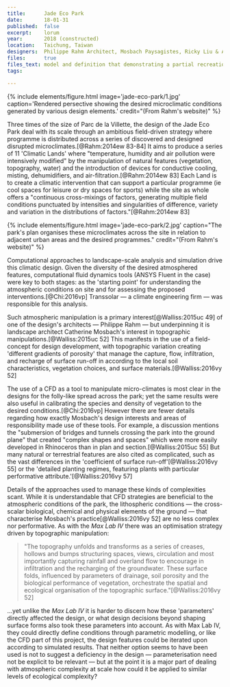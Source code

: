 ```yaml
---
title:      Jade Eco Park
date:       18-01-31
published:  false
excerpt:    lorum
year:       2018 (constructed)
location:   Taichung, Taiwan
designers:  Philippe Rahm Architect, Mosbach Paysagistes, Ricky Liu & Associates
files:      true
files_text: model and definition that demonstrating a partial recreation of this project
tags:

---
```


{% include elements/figure.html image='jade-eco-park/1.jpg' caption='Rendered persective showing the desired microclimatic conditions generated by various design elements.' credit="(From Rahm's website)" %}

Three times of the size of Parc de la Villette, the design of the Jade Eco Park deal with its scale through an ambitious field-driven strategy where programme is distributed across a series of discovered and designed disrupted microclimates.[@Rahm:2014ew 83-84] It aims to produce a series of 11 'Climatic Lands' where "temperature, humidity and air pollution were intensively modified" by the manipulation of natural features (vegetation, topography, water) and the introduction of devices for conductive cooling, misting, dehumidifiers, and air-filtration.[@Rahm:2014ew 83] Each Land is to create a climatic intervention that can support a particular programme (ie cool spaces for leisure or dry spaces for sports) while the site as whole offers a "continuous cross-mixings of factors, generating multiple field conditions punctuated by intensities and singularities of difference, variety and variation in the distributions of factors."[@Rahm:2014ew 83]

{% include elements/figure.html image='jade-eco-park/2.jpg' caption="The park's plan organises these microclimates across the site in relation to adjacent urban areas and the desired programmes." credit="(From Rahm's website)" %}

<!-- *TODO*: Fig 2.3a–c in LA & DT has some CFD diagrams -->

Computational approaches to landscape-scale analysis and simulation drive this climatic design. Given the diversity of the desired atmosphered features, computational fluid dynamics tools (ANSYS Fluent in the case) were key to both stages: as the 'starting point' for understanding the atmospheric conditions on site and for assessing the proposed interventions.[@Chi:2016vp] Transsolar — a climate engineering firm — was responsible for this analysis.

Such atmospheric manipulation is a primary interest[@Walliss:2015uc 49] of one of the design's architects — Philippe Rahm — but underpinning it is landscape architect Catherine Mosbach's interest in topographic manipulations.[@Walliss:2015uc 52] This manifests in the use of a field-concept for design development, with topographic variation creating 'different gradients of porosity' that manage the capture, flow, infiltration, and recharge of surface run-off in according to the local soil characteristics, vegetation choices, and surface materials.[@Walliss:2016vy 52]

The use of a CFD as a tool to manipulate micro-climates is most clear in the designs for the folly-like spread across the park; yet the same results were also useful in calibrating the species and density of vegetation to the desired conditions.[@Chi:2016vp] However there are fewer details regarding how exactly Mosbach's design interests and areas of responsibility made use of these tools. For example, a discussion mentions the "submersion of bridges and tunnels crossing the park into the ground plane" that created "complex shapes and spaces" which were more easily developed in Rhinoceros than in plan and section.[@Walliss:2015uc 55] But many natural or terrestrial features are also cited as complicated, such as the vast differences in the 'coefficient of surface run-off'[@Walliss:2016vy 55] or the 'detailed planting regimes, featuring plants with particular performative attribute.'[@Walliss:2016vy 57]

Details of the approaches used to manage these kinds of complexities scant. While it is understandable that CFD strategies are beneficial to the atmospheric conditions of the park, the lithospheric conditions — the cross-scalar biological, chemical and physical elements of the ground — that characterise Mosbach's practice[@Walliss:2016vy 52] are no less complex nor performative. As with the *Max Lab IV* there was an optimisation strategy driven by topographic manipulation:

> "The topography unfolds and transforms as a series of creases, hollows and bumps structuring spaces, views, circulation and most importantly capturing rainfall and overland flow to encourage in infiltration and the recharging of the groundwater. These surface folds, influenced by parameters of drainage, soil porosity and the biological performance of vegetation, orchestrate the spatial and ecological organisation of the topographic surface."[@Walliss:2016vy 52]

...yet unlike the *Max Lab IV* it is harder to discern how these 'parameters' directly affected the design, or what design decisions beyond shaping surface forms also took these parameters into account. As with Max Lab IV, they could directly define conditions through parametric modelling, or like the CFD part of this project, the design features could be iterated upon according to simulated results. That neither option seems to have been used is not to suggest a deficiency in the design — parameterisation need not be explicit to be relevant — but at the point it is a major part of dealing with atmospheric complexity at scale how could it be applied to similar levels of ecological complexity?